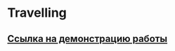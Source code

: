 # Travelling
## [Ссылка на демонстрацию работы](https://sabfes.github.io/Travelling/ "Страница travelling")
